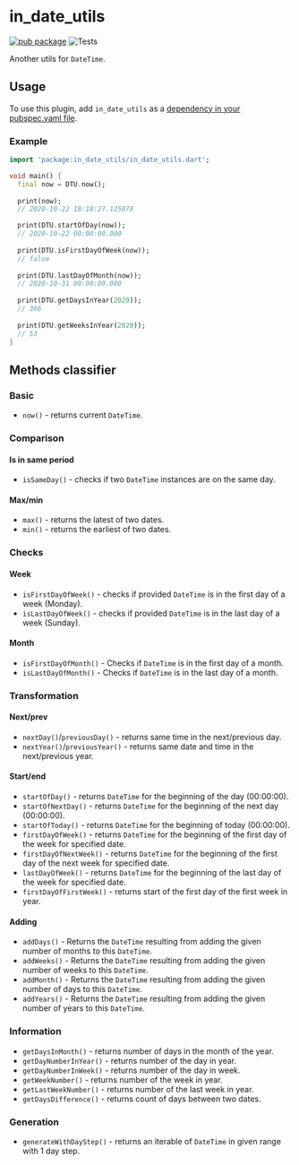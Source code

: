 # in_date_utils

[![pub package](https://img.shields.io/pub/v/in_date_utils)](https://pub.dartlang.org/packages/in_date_utils)
![Tests](https://github.com/Innim/in_date_utils/workflows/Tests/badge.svg?branch=main)

Another utils for `DateTime`.

## Usage

To use this plugin, add `in_date_utils` as a [dependency in your pubspec.yaml file](https://flutter.dev/platform-plugins/).

### Example

``` dart
import 'package:in_date_utils/in_date_utils.dart';

void main() {
  final now = DTU.now();
  
  print(now);
  // 2020-10-22 18:18:27.125878

  print(DTU.startOfDay(now));
  // 2020-10-22 00:00:00.000
  
  print(DTU.isFirstDayOfWeek(now));
  // false
  
  print(DTU.lastDayOfMonth(now));
  // 2020-10-31 00:00:00.000
  
  print(DTU.getDaysInYear(2020));
  // 366
  
  print(DTU.getWeeksInYear(2020));
  // 53
}
```

## Methods classifier

### Basic

* `now()` - returns current `DateTime`. 

### Comparison

#### Is in same period

* `isSameDay()` - checks if two `DateTime` instances are on the same day.

#### Max/min

* `max()` - returns the latest of two dates.
* `min()` - returns the earliest of two dates.

### Checks

#### Week 

* `isFirstDayOfWeek()` - checks if provided `DateTime` is in the first day of a week (Monday).
* `isLastDayOfWeek()` - checks if provided `DateTime` is in the last day of a week (Sunday).

#### Month

* `isFirstDayOfMonth()` - Checks if `DateTime` is in the first day of a month.
* `isLastDayOfMonth()` - Checks if `DateTime` is in the last day of a month.

### Transformation

#### Next/prev

* `nextDay()`/`previousDay()` - returns same time in the next/previous day.
* `nextYear()`/`previousYear()` - returns same date and time in the next/previous year.

#### Start/end

* `startOfDay()` - returns `DateTime` for the beginning of the day (00:00:00).
* `startOfNextDay()` - returns `DateTime` for the beginning of the next day (00:00:00).
* `startOfToday()` - returns `DateTime` for the beginning of today (00:00:00).
* `firstDayOfWeek()` - returns `DateTime` for the beginning of the first day of the week for specified date.
* `firstDayOfNextWeek()` - returns `DateTime` for the beginning of the first day of the next week for specified date.
* `lastDayOfWeek()` - returns `DateTime` for the beginning of the last day of the week for specified date.
* `firstDayOfFirstWeek()` - returns start of the first day of the first week in year.

#### Adding

* `addDays()`  - Returns the `DateTime` resulting from adding the given number of months to this `DateTime`.
* `addWeeks()` - Returns the `DateTime` resulting from adding the given number of weeks to this `DateTime`.
* `addMonth()` - Returns the `DateTime` resulting from adding the given number of days to this `DateTime`.
* `addYears()` - Returns the `DateTime` resulting from adding the given number of years to this `DateTime`.

### Information

* `getDaysInMonth()` - returns number of days in the month of the year.
* `getDayNumberInYear()` - returns number of the day in year.
* `getDayNumberInWeek()` - returns number of the day in week.
* `getWeekNumber()` - returns number of the week in year.
* `getLastWeekNumber()` - returns number of the last week in year.
* `getDaysDifference()` - returns count of days between two dates.

### Generation

* `generateWithDayStep()` - returns an iterable of `DateTime` in given range with 1 day step.
